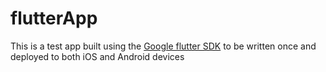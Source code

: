 # flutterApp

This is a test app built using the [Google flutter SDK](https://flutter.io/) to be written once and deployed to both iOS and Android devices
